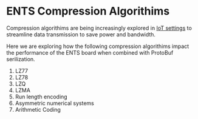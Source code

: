# ENTS Compression Algorithims 

Compression algorithims are being increasingly explored in [IoT settings](https://ieeexplore.ieee.org/stamp/stamp.jsp?tp=&arnumber=10330191) to streamline data transmission to save power and bandwidth. 

Here we are exploring how the following compression algorithims impact the performance of the ENTS board when combined with ProtoBuf serilization.

1. LZ77
2. LZ78
3. LZQ
4. LZMA
5. Run length encoding
6. Asymmetric numerical systems
7. Arithmetic Coding